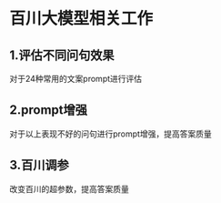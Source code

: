 # 百川大模型相关工作
## 1.评估不同问句效果
对于24种常用的文案prompt进行评估
## 2.prompt增强
对于以上表现不好的问句进行prompt增强，提高答案质量
## 3.百川调参
改变百川的超参数，提高答案质量